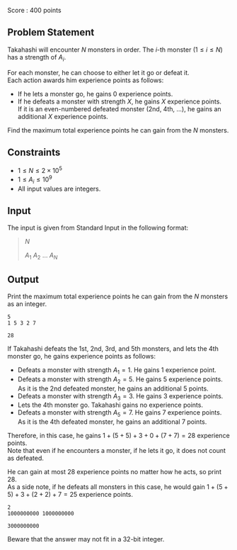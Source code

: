 Score : $400$ points

## Problem Statement

Takahashi will encounter $N$ monsters in order. The $i$-th monster $(1\leq i\leq N)$ has a strength of $A_i$.

For each monster, he can choose to either let it go or defeat it.<br>
Each action awards him experience points as follows:

- If he lets a monster go, he gains $0$ experience points.
- If he defeats a monster with strength $X$, he gains $X$ experience points.<br>
  If it is an even-numbered defeated monster (2nd, 4th, ...), he gains an additional $X$ experience points.

Find the maximum total experience points he can gain from the $N$ monsters.

## Constraints

- $1\leq N\leq 2\times 10^5$
- $1\leq A_i\leq 10^9$
- All input values are integers.

## Input

The input is given from Standard Input in the following format:

> $N$
> 
> $A_1$ $A_2$ $\ldots$ $A_N$

## Output

Print the maximum total experience points he can gain from the $N$ monsters as an integer.

```input1
5
1 5 3 2 7
```

```output1
28
```

If Takahashi defeats the 1st, 2nd, 3rd, and 5th monsters, and lets the 4th monster go, he gains experience points as follows:

- Defeats a monster with strength $A_1=1$. He gains $1$ experience point.
- Defeats a monster with strength $A_2=5$. He gains $5$ experience points. As it is the 2nd defeated monster, he gains an additional $5$ points.
- Defeats a monster with strength $A_3=3$. He gains $3$ experience points.
- Lets the 4th monster go. Takahashi gains no experience points.
- Defeats a monster with strength $A_5=7$. He gains $7$ experience points. As it is the 4th defeated monster, he gains an additional $7$ points.

Therefore, in this case, he gains $1+(5+5)+3+0+(7+7)=28$ experience points.<br>
Note that even if he encounters a monster, if he lets it go, it does not count as defeated.

He can gain at most $28$ experience points no matter how he acts, so print $28$.<br>
As a side note, if he defeats all monsters in this case, he would gain $1+(5+5)+3+(2+2)+7=25$ experience points.

```input2
2
1000000000 1000000000
```

```output2
3000000000
```

Beware that the answer may not fit in a $32$-bit integer.
